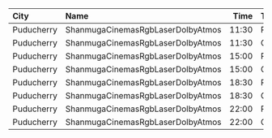 | City       | Name                              |  Time | Type     | Price | Capacity | Booked |
| :--------- | :-------------------------------- | ----: | :------- | ----: | -------: | -----: |
| Puducherry | ShanmugaCinemasRgbLaserDolbyAtmos | 11:30 | Platinum |  100₹ |      229 |    114 |
| Puducherry | ShanmugaCinemasRgbLaserDolbyAtmos | 11:30 | Gold     |   75₹ |       32 |     16 |
| Puducherry | ShanmugaCinemasRgbLaserDolbyAtmos | 15:00 | Platinum |  100₹ |      229 |    114 |
| Puducherry | ShanmugaCinemasRgbLaserDolbyAtmos | 15:00 | Gold     |   75₹ |       32 |     16 |
| Puducherry | ShanmugaCinemasRgbLaserDolbyAtmos | 18:30 | Platinum |  100₹ |      229 |    116 |
| Puducherry | ShanmugaCinemasRgbLaserDolbyAtmos | 18:30 | Gold     |   75₹ |       32 |     16 |
| Puducherry | ShanmugaCinemasRgbLaserDolbyAtmos | 22:00 | Platinum |  100₹ |      229 |    120 |
| Puducherry | ShanmugaCinemasRgbLaserDolbyAtmos | 22:00 | Gold     |   75₹ |       32 |     16 |